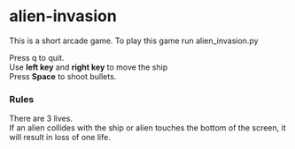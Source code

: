 # alien-invasion
This is a short arcade game.
To play this game run alien_invasion.py

Press q to quit. <br/>
Use **left key** and **right key** to move the ship<br/>
Press **Space** to shoot bullets.

<H3>Rules</h3>
 There are 3 lives.</br>
 If an alien collides with the ship or alien touches the bottom of the screen, it will result in loss of one life.
